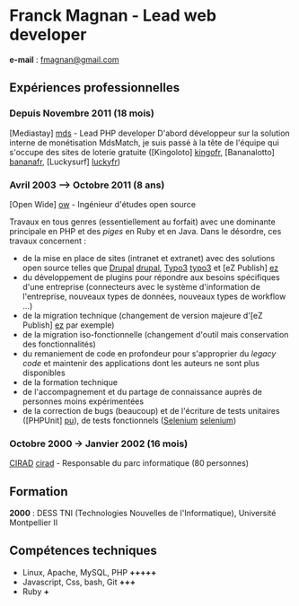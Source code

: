 # Franck Magnan - Lead web developer

__e-mail__ : fmagnan@gmail.com

## Expériences professionnelles
### Depuis Novembre 2011 (__18__ mois)
[Mediastay] [mds] - Lead PHP developer
D'abord développeur sur la solution interne de monétisation MdsMatch, je suis passé à la tête de l'équipe qui s'occupe des sites de loterie gratuite ([Kingoloto] [kingofr], [Bananalotto] [bananafr], [Luckysurf] [luckyfr])

### Avril 2003 --> Octobre 2011 (__8 ans__)
[Open Wide] [ow] - Ingénieur d'études open source

Travaux en tous genres (essentiellement au forfait) avec une dominante principale en PHP et des _piges_ en Ruby et en Java.
Dans le désordre, ces travaux concernent :

* de la mise en place de sites (intranet et extranet) avec des solutions open source telles que [Drupal] [drupal],
[Typo3] [typo3] et [eZ Publish] [ez]
* du développement de plugins pour répondre aux besoins spécifiques d'une entreprise (connecteurs avec le système
    d'information de l'entreprise, nouveaux types de données, nouveaux types de workflow ...)
* de la migration technique (changement de version majeure d'[eZ Publish] [ez] par exemple)
* de la migration iso-fonctionnelle (changement d'outil mais conservation des fonctionnalités)
* du remaniement de code en profondeur pour s'approprier du _legacy code_ et maintenir des applications
    dont les auteurs ne sont plus disponibles
* de la formation technique
* de l'accompagnement et du partage de connaissance auprès de personnes moins expérimentées
* de la correction de bugs (beaucoup) et de l'écriture de tests unitaires ([PHPUnit] [pu]),
    de tests fonctionnels ([Selenium] [selenium])

### Octobre 2000 -> Janvier 2002 (__16 mois__)
[CIRAD] [cirad] - Responsable du parc informatique (80 personnes)

## Formation
__2000__ : DESS TNI (Technologies Nouvelles de l'Informatique), Université Montpellier II

## Compétences techniques
  * Linux, Apache, MySQL, PHP __+++++__
  * Javascript, Css, bash, Git __+++__
  * Ruby __+__
  
[bananafr]: http://www.bananalotto.fr/
[cirad]: http://www.cirad.fr/
[drupal]: http://drupal.org/
[ez]: http://ez.no/
[kingofr]: http://www.kingoloto.com/
[luckyfr]: http://www.luckysurf.fr/
[mds]: http://www.mediastay.com/
[ow]: http://www.openwide.fr/
[pu]: http://phpunit.de/manual/current/en/index.html
[selenium]: http://docs.seleniumhq.org/
[typo3]: http://typo3.org/
